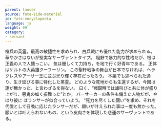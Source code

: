 ```yaml
---
parent: lancer
source: fate-side-material
id: fate-encyclopedia
language: ja
weight: 99
category:
- servant
---
```


槍兵の英霊。最高の敏捷性を求められ、白兵戦にも優れた能力が求められる。
華やかさはないが堅実なサーヴァントタイプ。
粗野で暴力的な性格だが、根は正義の人で人懐っこい。
気は優しくて力持ち，を地で行く好青年である。
正体はケルトの大英雄クーフーリン。
この聖杯戦争の舞台が日本でなければ、ヘラクレスやアーサー王に並ぶ光り輝く存在だったろう。
本編でも述べられた通り、生き延びる事に特化した英霊。
どのような死地からも生還するが、今回は運が無かった、と言わざるを得ない。
曰く、“戦闘時では雄叫びと共に体が盛り上がり、悪鬼の如く振舞った”とか。
バーサーカーの条件も備えた人物だが、やはり彼に はランサーが似合っていよう。
“死力を尽くした闘い”を求め、それを代償として召喚に応じたランサーだが、願いが叶えられた事は一度も無かった。
願いとは叶えられないもの、という皮肉さを体現した悲運のサーヴァントである。
